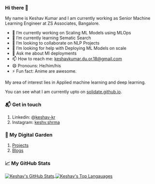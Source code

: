 ### Hi there 👋

My name is Keshav Kumar and I am currently working as Senior Machine Learning Engineer at ZS Associates, Bangalore.

- 🔭 I’m currently working on Scaling ML Models using MLOps
- 🌱 I’m currently learning Sematic Search
- 👯 I’m looking to collaborate on NLP Projects
- 🤔 I’m looking for help with Deploying ML Models on scale
- 💬 Ask me about Ml deployments
- 📫 How to reach me: keshavkumar.du.or.18@gmail.com
- 😄 Pronouns: He/him/his
- ⚡ Fun fact: Anime are awesome.

My area of interest lies in Applied machine learning and deep learning.

You can see what I am currently upto on [solidate.github.io](https://solidate.github.io).

### 📬 Get in touch
1. Linkedin: @[keshav-kr](https://in.linkedin.com/in/keshav-kr)
2. Instagram: [keshv.shrma](https://www.instagram.com/keshv.shrma/)

### 🌳 My Digital Garden
1. [Projects](https://solidate.github.io/projects/)
2. [Blogs](https://solidate.github.io/blog/)

### &#x1f4c8; My GitHub Stats

<a href="https://github.com/solidate/solidate">
  <img align="center" src="https://github-readme-stats.vercel.app/api?username=solidate&show_icons=true&line_height=27&count_private=true&title_color=ffffff&text_color=c9cacc&icon_color=2bbc8a&bg_color=1d1f21" alt="Keshav's GitHub Stats" />
</a>

<a href="https://github.com/solidate/solidate">
  <img align="center" src="https://github-readme-stats.vercel.app/api/top-langs/?username=solidate&hide=Jupyter%20Notebook&theme=dark&title_color=ffffff&text_color=c9cacc&icon_color=2bbc8a&bg_color=1d1f21" alt="Keshav's Top Langauages" />
</a>

<!-- <p align="left"><img src="https://komarev.com/ghpvc/?username=solidate" alt="solidate"/> </p> -->


<!--
**solidate/solidate** is a ✨ _special_ ✨ repository because its `README.md` (this file) appears on your GitHub profile.

Here are some ideas to get you started:

- 🔭 I’m currently working on ...
- 🌱 I’m currently learning ...
- 👯 I’m looking to collaborate on ...
- 🤔 I’m looking for help with ...
- 💬 Ask me about ...
- 📫 How to reach me: ...
- 😄 Pronouns: ...
- ⚡ Fun fact: ...
-->

